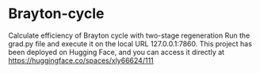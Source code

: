 # Brayton-cycle
Calculate efficiency of Brayton cycle with two-stage regeneration
Run the grad.py file and execute it on the local URL 127.0.0.1:7860.
This project has been deployed on Hugging Face, and you can access it directly at https://huggingface.co/spaces/xly66624/111
